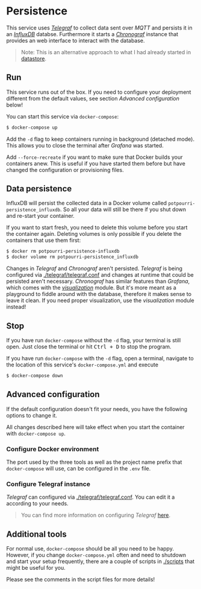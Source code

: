 # Persistence

This service uses [_Telegraf_](https://www.influxdata.com/time-series-platform/telegraf/) to collect data sent over _MQTT_ and persists it in an [_InfluxDB_](https://www.influxdata.com/products/influxdb-overview/) databse. Furthermore it starts a [_Chronograf_](https://www.influxdata.com/time-series-platform/chronograf/) instance that provides an web interface to interact with the database.

> Note: This is an alternative approach to what I had already started in [datastore](../datastore).

## Run

This service runs out of the box. If you need to configure your deployment different from the default values, see section _Advanced configuration_ below!

You can start this service via `docker-compose`:

```sh
$ docker-compose up
```

Add the `-d` flag to keep containers running in background (detached mode). This allows you to close the terminal after _Grafana_ was started.

Add `--force-recreate` if you want to make sure that Docker builds your containers anew. This is useful if you have started them before but have changed the configuration or provisioning files.

## Data persistence

InfluxDB will persist the collected data in a Docker volume called `potpourri-persistence_influxdb`. So all your data will still be there if you shut down and re-start your container.

If you want to start fresh, you need to delete this volume before you start the container again. Deleting volumes is only possible if you delete the containers that use them first:

```sh
$ docker rm potpourri-persistence-influxdb
$ docker volume rm potpourri-persistence_influxdb
```

Changes in _Telegraf_ and _Chronograf_ aren't persisted. _Telegraf_ is being configured via [./telegraf/telegraf.conf](./telegraf/telegraf.conf) and changes at runtime that could be persisted aren't necessary. _Chronograf_ has similar features than _Grafana_, which comes with the [_visualization_](../visualization/README.md) module. But it's more meant as a playground to fiddle around with the database, therefore it makes sense to leave it clean. If you need proper visualization, use the _visualization_ module instead!

## Stop

If you have run `docker-compose` without the `-d` flag, your terminal is still open. Just close the terminal or hit <kbd>Ctrl + D</kbd> to stop the program.

If you have run `docker-compose` with the `-d` flag, open a terminal, navigate to the location of this service's `docker-compose.yml` and execute

```sh
$ docker-compose down
```

## Advanced configuration

If the default configuration doesn't fit your needs, you have the following options to change it.

All changes described here will take effect when you start the container with `docker-compose up`.

### Configure Docker environment

The port used by the three tools as well as the project name prefix that `docker-compose` will use, can be configured in the `.env` file.

### Configure Telegraf instance

_Telegraf_ can configured via [./telegraf/telegraf.conf](./telegraf/telegraf.conf). You can edit it a according to your needs.

> You can find more information on configuring _Telegraf_ [here](https://docs.influxdata.com/telegraf/v1.14/administration/configuration/).

## Additional tools

For normal use, `docker-compose` should be all you need to be happy. However, if you change `docker-compose.yml` often and need to shutdown and start your setup frequently, there are a couple of scripts in [./scripts](./scripts) that might be useful for you.

Please see the comments in the script files for more details!